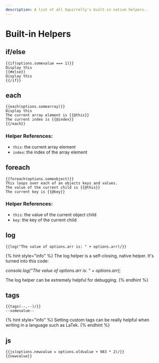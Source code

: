 ```yaml
---
description: A list of all Squirrelly's built-in native helpers..
---
```


# Built-in Helpers

## if/else

```text
{{if(options.somevalue === 1)}}
Display this
{{#else}}
Display this
{{/if}}
```

## each

```text
{{each(options.somearray)}}
Display this
The current array element is {{@this}}
The current index is {{@index}}
{{/each}}
```

### Helper References:

* `this`: the current array element
* `index`: the index of the array element

## foreach

```text
{{foreach(options.someobject)}}
This loops over each of an objects keys and values.
The value of the current child is {{@this}}
The current key is {{@key}}
```

### Helper References:

* `this`: the value of the current object child
* `key`: the key of the current child

## log

```text
{{log("The value of options.arr is: " + options.arr)/}}
```

{% hint style="info" %}
The log helper is a self-closing, native helper. It's turned into this code:

_console.log\("The value of options.arr is: " + options.arr\);_

The log helper can be extremely helpful for debugging.
{% endhint %}

## tags

```text
{{tags(--,--)/}}
--somevalue--
```

{% hint style="info" %}
Setting custom tags can be really helpful when writing in a language such as LaTek.
{% endhint %}

## js

```text
{{js(options.newvalue = options.oldvalue + 983 * 2)/}}
{{newvalue}}
```



